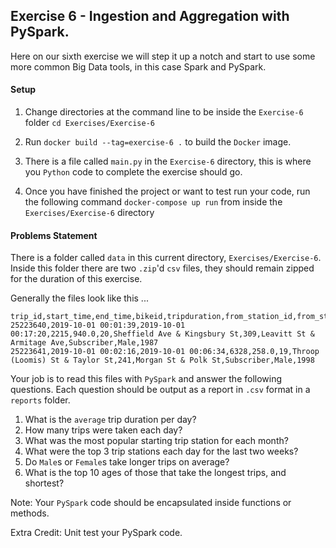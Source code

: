 ## Exercise 6 - Ingestion and Aggregation with PySpark.

Here on our sixth exercise we will step it up a notch and start to use some
more common Big Data tools, in this case Spark and PySpark.

#### Setup
1. Change directories at the command line 
   to be inside the `Exercise-6` folder `cd Exercises/Exercise-6`
   
2. Run `docker build --tag=exercise-6 .` to build the `Docker` image.

3. There is a file called `main.py` in the `Exercise-6` directory, this
is where you `Python` code to complete the exercise should go.
   
4. Once you have finished the project or want to test run your code,
   run the following command `docker-compose up run` from inside the `Exercises/Exercise-6` directory

#### Problems Statement
There is a folder called `data` in this current directory, `Exercises/Exercise-6`. Inside this
folder there are two `.zip`'d `csv` files, they should remain zipped for the duration of this
exercise.

Generally the files look like this ...
```
trip_id,start_time,end_time,bikeid,tripduration,from_station_id,from_station_name,to_station_id,to_station_name,usertype,gender,birthyear
25223640,2019-10-01 00:01:39,2019-10-01 00:17:20,2215,940.0,20,Sheffield Ave & Kingsbury St,309,Leavitt St & Armitage Ave,Subscriber,Male,1987
25223641,2019-10-01 00:02:16,2019-10-01 00:06:34,6328,258.0,19,Throop (Loomis) St & Taylor St,241,Morgan St & Polk St,Subscriber,Male,1998
```

Your job is to read this files with `PySpark` and answer the following questions. Each question
should be output as a report in `.csv` format in a `reports` folder.

1. What is the `average` trip duration per day?
2. How many trips were taken each day?
3. What was the most popular starting trip station for each month?
4. What were the top 3 trip stations each day for the last two weeks?
5. Do `Male`s or `Female`s take longer trips on average?
6. What is the top 10 ages of those that take the longest trips, and shortest?

Note: Your `PySpark` code should be encapsulated inside functions or methods.

Extra Credit: Unit test your PySpark code.
